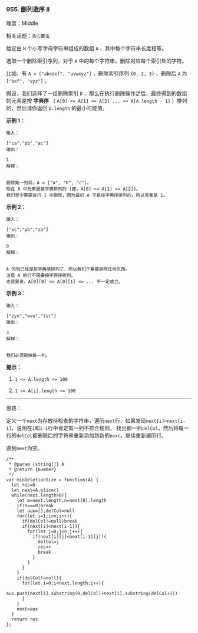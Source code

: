 ### 955. 删列造序 II

难度：Middle

相关话题：`贪心算法`

给定由 `N` 个小写字母字符串组成的数组 `A` ，其中每个字符串长度相等。



选取一个删除索引序列，对于 `A` 中的每个字符串，删除对应每个索引处的字符。



比如，有 `A = ["abcdef", "uvwxyz"]` ，删除索引序列 `{0, 2, 3}` ，删除后 `A` 为 `["bef", "vyz"]` 。



假设，我们选择了一组删除索引 `D` ，那么在执行删除操作之后，最终得到的数组的元素是按 **字典序** （ `A[0] <= A[1] <= A[2] ... <= A[A.length - 1]` ）排列的，然后请你返回 `D.length` 的最小可能值。












**示例 1：** 



```
输入：

["ca","bb","ac"]
输出：

1
解释：


删除第一列后，A = ["a", "b", "c"]。
现在 A 中元素是按字典排列的 (即，A[0] <= A[1] <= A[2])。
我们至少需要进行 1 次删除，因为最初 A 不是按字典序排列的，所以答案是 1。
```


**示例 2：** 



```
输入：

["xc","yb","za"]
输出：

0
解释：


A 的列已经是按字典序排列了，所以我们不需要删除任何东西。
注意 A 的行不需要按字典序排列。
也就是说，A[0][0] <= A[0][1] <= ... 不一定成立。
```


**示例 3：** 



```
输入：

["zyx","wvu","tsr"]
输出：

3
解释：


我们必须删掉每一列。
```






**提示：** 




1.  `1 <= A.length <= 100` 

2.  `1 <= A[i].length <= 100` 






-----

思路：

定义一个`next`为存放待检查的字符串，遍历`next`行，如果发现`next[i]<next[i-1]`，说明在`i`和`i-1`行中肯定有一列不符合规则，
找出那一列`delCol`，然后将每一行的`delCol`都删除后的字符串重新添加到新的`next`，继续重新遍历行。

直到`next`为空。
```
/**
 * @param {string[]} A
 * @return {number}
 */
var minDeletionSize = function(A) {
  let res=0
  let next=A.slice()
  while(next.length>0){
    let m=next.length,n=next[0].length
    if(n===0)break
    let aux=[],delCol=null
    for(let i=1;i<m;i++){
      if(delCol!=null)break
      if(next[i]<next[i-1]){
        for(let j=0;j<n;j++){
          if(next[i][j]<next[i-1][j]){
            delCol=j
            res++
            break
          }
        }
      }
    }
    if(delCol!=null){
      for(let i=0;i<next.length;i++){
        aux.push(next[i].substring(0,delCol)+next[i].substring(delCol+1))
      }
    }
    next=aux
  }
  return res
};
```

